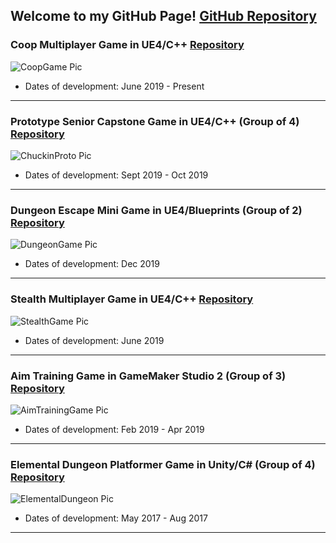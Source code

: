 ## Welcome to my GitHub Page! [GitHub Repository](https://github.com/berkbid)

### Coop Multiplayer Game in UE4/C++ [Repository](https://github.com/berkbid/CoopGame)
![CoopGame Pic](https://berkbid.github.io/Images/CoopGameMedium.png)
* Dates of development: June 2019 - Present

----

### Prototype Senior Capstone Game in UE4/C++ (Group of 4) [Repository](https://github.com/berkbid/ChuckinProto)
![ChuckinProto Pic](https://berkbid.github.io/Images/ChuckinProto.png)
* Dates of development: Sept 2019 - Oct 2019

----

### Dungeon Escape Mini Game in UE4/Blueprints (Group of 2) [Repository](https://github.com/berkbid/DungeonEscapeGame)
![DungeonGame Pic](https://berkbid.github.io/Images/DungeonEscape.png)
* Dates of development: Dec 2019

----

### Stealth Multiplayer Game in UE4/C++ [Repository](https://github.com/berkbid/StealthGame)
![StealthGame Pic](https://berkbid.github.io/Images/StealthGame.png)
* Dates of development: June 2019

----

### Aim Training Game in GameMaker Studio 2 (Group of 3) [Repository](https://github.com/berkbid/AimTrainingGame)
![AimTrainingGame Pic](https://berkbid.github.io/Images/AimnGame.png)
* Dates of development: Feb 2019 - Apr 2019

----

### Elemental Dungeon Platformer Game in Unity/C# (Group of 4) [Repository](https://github.com/berkbid/ElementalDungeon)
![ElementalDungeon Pic](https://berkbid.github.io/Images/ElementalDungeon.png)
* Dates of development: May 2017 - Aug 2017

----
